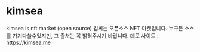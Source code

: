 # kimsea
kimsea is nft market (open source)
김씨는 오픈소스 NFT 마켓입니다. 누구든 소스를 가져다쓸수있지만, 그 출처는 꼭 밝혀주시기 바랍니다.
데모 사이트  : https://kimsea.me
